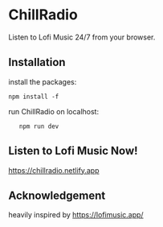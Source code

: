 # ChillRadio

Listen to Lofi Music 24/7 from your browser.

## Installation

install the packages:

    npm install -f

run ChillRadio on localhost:

       npm run dev

## Listen to Lofi Music Now!

https://chillradio.netlify.app

## Acknowledgement

heavily inspired by
https://lofimusic.app/

